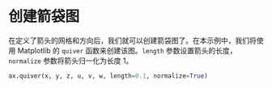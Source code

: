 # 创建箭袋图

在定义了箭头的网格和方向后，我们就可以创建箭袋图了。在本示例中，我们将使用 Matplotlib 的 `quiver` 函数来创建该图。`length` 参数设置箭头的长度，`normalize` 参数将箭头归一化为长度 1。

```python
ax.quiver(x, y, z, u, v, w, length=0.1, normalize=True)
```
